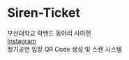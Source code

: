 # Siren-Ticket
부산대학교 락밴드 동아리 사이렌<br>
[Instagram](https://www.instagram.com/pnu_siren/)<br>
정기공연 입장 QR Code 생성 및 스캔 시스템
